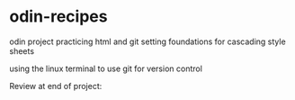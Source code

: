 # odin-recipes
odin project practicing html and git setting foundations for cascading style sheets

using the linux terminal to use git for version control

Review at end of project:
